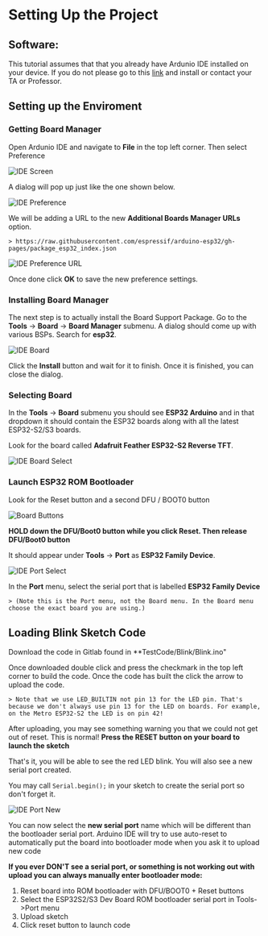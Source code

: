 # Setting Up the Project 

## Software: 

This tutorial assumes that that you already have Ardunio IDE installed on your device.  If you do not please go to this [link](http://www.arduino.cc/en/Main/Software) and install or contact your TA or Professor. 

## Setting up the Enviroment 


### Getting Board Manager 
Open Ardunio IDE and navigate to **File** in the top left corner.  Then select Preference 

![IDE Screen](/assets/images/IDE_File.png)

A dialog will pop up just like the one shown below.

![IDE Preference](/assets/images/IDE_Preference.png)

We will be adding a URL to the new **Additional Boards Manager URLs** option. 

    > https://raw.githubusercontent.com/espressif/arduino-esp32/gh-pages/package_esp32_index.json

![IDE Preference URL](/assets/images/IDE_Preference_URL.png)

Once done click **OK** to save the new preference settings.

### Installing Board Manager 

The next step is to actually install the Board Support Package. Go to the **Tools** → **Board** → **Board Manager** submenu. A dialog should come up with various BSPs. Search for **esp32**.

![IDE Board](/assets/images/IDE_Board.png)

Click the **Install** button and wait for it to finish. Once it is finished, you can close the dialog.

### Selecting Board  

In the **Tools** → **Board** submenu you should see **ESP32 Arduino** and in that dropdown it should contain the ESP32 boards along with all the latest ESP32-S2/S3 boards.

Look for the board called **Adafruit Feather ESP32-S2 Reverse TFT**.

![IDE Board Select](/assets/images/IDE_Board_Select.png)

### Launch ESP32 ROM Bootloader 

Look for the Reset button and a second DFU / BOOT0 button

![Board Buttons](/assets/images/Board_Bootloader.png)

**HOLD down the DFU/Boot0 button while you click Reset. Then release DFU/Boot0 button**

It should appear under **Tools** -> **Port** as **ESP32 Family Device**. 

![IDE Port Select](/assets/images/IDE_Port.png)

In the **Port** menu, select the serial port that is labelled **ESP32 Family Device**

    > (Note this is the Port menu, not the Board menu. In the Board menu choose the exact board you are using.)

## Loading Blink Sketch Code  

Download the code in Gitlab found in **TestCode/Blink/Blink.ino"

Once downloaded double click and press the checkmark in the top left corner to build the code. Once the code has built the click the arrow to upload the code.

    > Note that we use LED_BUILTIN not pin 13 for the LED pin. That's because we don't always use pin 13 for the LED on boards. For example, on the Metro ESP32-S2 the LED is on pin 42!

After uploading, you may see something warning you that we could not get out of reset. This is normal! **Press the RESET button on your board to launch the sketch**

That's it, you will be able to see the red LED blink. You will also see a new serial port created.

You may call <code>Serial.begin();</code> in your sketch to create the serial port so don't forget it.

![IDE Port New](/assets/images/IDE_New_Port.png)

You can now select the **new serial port** name which will be different than the bootloader serial port. Arduino IDE will try to use auto-reset to automatically put the board into bootloader mode when you ask it to upload new code

**If you ever DON'T see a serial port, or something is not working out with upload you can always manually enter bootloader mode:**

<ol>
  <li>Reset board into ROM bootloader with DFU/BOOT0 + Reset buttons</li>
  <li>Select the ESP32S2/S3 Dev Board ROM bootloader serial port in Tools->Port menu</li>
  <li>Upload sketch</li>
  <li>Click reset button to launch code</li>
</ol>